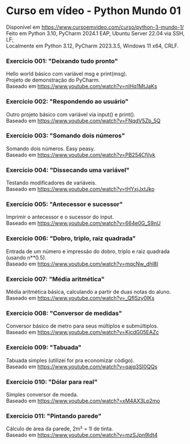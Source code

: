 # Curso em vídeo - Python Mundo 01
Disponível em https://www.cursoemvideo.com/curso/python-3-mundo-1/<br>
Feito em Python 3.10, PyCharm 2024.1 EAP, Ubuntu Server 22.04 via SSH, LF;<br>
Localmente em Python 3.12, PyCharm 2023.3.5, Windows 11 x64, CRLF.

### Exercício 001: "Deixando tudo pronto"
Hello world básico com variável msg e print(msg).<br>
Projeto de demonstração do PyCharm.<br>
Baseado em https://www.youtube.com/watch?v=nIHq1MtJaKs
### Exercício 002: "Respondendo ao usuário"
Outro projeto básico com variável via input() e print().<br>
Baseado em https://www.youtube.com/watch?v=FNqdV5Zb_5Q
### Exercício 003: "Somando dois números"
Somando dois números. Easy peasy.<br>
Baseado em https://www.youtube.com/watch?v=PB254Cfjlyk
### Exercício 004: "Dissecando uma variável"
Testando modificadores de variáveis.<br>
Baseado em https://www.youtube.com/watch?v=tHYxjJxtJko
### Exercício 005: "Antecessor e sucessor"
Imprimir o antecessor e o sucessor do input.<br>
Baseado em https://www.youtube.com/watch?v=664e0G_S9nU
### Exercício 006: "Dobro, triplo, raiz quadrada"
Entrada de um número e impressão do dobro, triplo e raiz quadrada (usando n**0.5).<br>
Baseado em https://www.youtube.com/watch?v=mqcNw_dhl8I
### Exercício 007: "Média aritmética"
Média aritmética básica, calculando a partir de duas notas do aluno.<br>
Baseado em https://www.youtube.com/watch?v=_QfISzy0IKs
### Exercício 008: "Conversor de medidas"
Conversor básico de metro para seus múltiplos e submúltiplos.<br>
Baseado em https://www.youtube.com/watch?v=KjcdG05EAZc
### Exercício 009: "Tabuada"
Tabuada simples (utilizei for pra economizar código).<br>
Baseado em https://www.youtube.com/watch?v=qajq3SI0QQs
### Exercício 010: "Dólar para real"
Simples conversor de moeda.<br>
Baseado em https://www.youtube.com/watch?=xM4AX3Lp2mo
### Exercício 011: "Pintando parede"
Cálculo de área da parede, 2m² = 1l de tinta.<br>
Baseado em https://www.youtube.com/watch?v=mzSJpn9ldt4